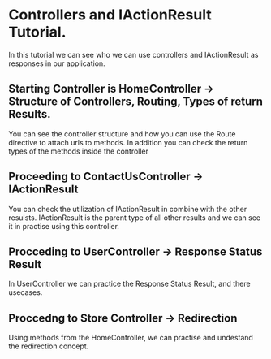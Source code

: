 # Controllers and IActionResult Tutorial. 

In this tutorial we can see who we can use controllers and IActionResult as responses in our application.


## Starting Controller is HomeController -> Structure of Controllers, Routing, Types of return Results.
You can see the controller structure and how you can use the Route directive to attach urls to methods. 
In addition you can check the return types of the methods inside the controller

## Proceeding to ContactUsController -> IActionResult 
You can check the utilization of IActionResult in combine with the other resulsts. 
IActionResult is the parent type of all other results and we can see it in practise using this controller. 

## Procceding to UserController -> Response Status Result
In UserController we can practice the Response Status Result, and there usecases. 

## Proccedng to Store Controller -> Redirection
Using methods from the HomeController, we can practise and undestand the redirection concept. 
